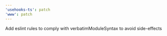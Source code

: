 ```yaml
---
'usehooks-ts': patch
'www': patch
---
```


Add eslint rules to comply with verbatimModuleSyntax to avoid side-effects
